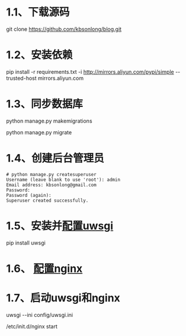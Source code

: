 # 1.1、下载源码

git clone https://github.com/kbsonlong/blog.git

# 1.2、安装依赖

pip install -r requirements.txt -i http://mirrors.aliyun.com/pypi/simple  --trusted-host mirrors.aliyun.com

# 1.3、同步数据库

python manage.py makemigrations

python manage.py migrate

# 1.4、创建后台管理员

    # python manage.py createsuperuser
    Username (leave blank to use 'root'): admin
    Email address: kbsonlong@gmail.com
    Password:
    Password (again):
    Superuser created successfully.

# 1.5、安装并[配置uwsgi](/config/uwsgi.ini)

pip install uwsgi

# 1.6、 [配置nginx](/config/nginx.conf)


# 1.7、启动uwsgi和nginx

uwsgi --ini config/uwsgi.ini

/etc/init.d/nginx start

